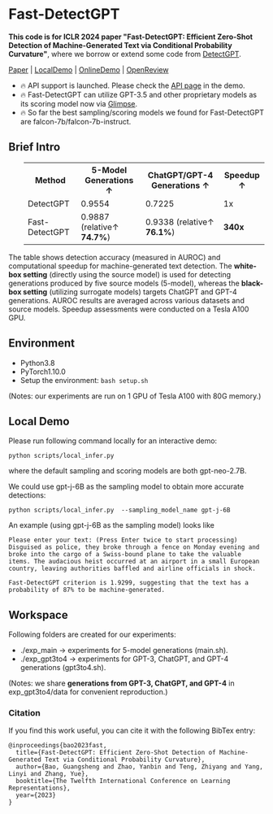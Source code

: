 # Fast-DetectGPT
**This code is for ICLR 2024 paper "Fast-DetectGPT: Efficient Zero-Shot Detection of Machine-Generated Text via Conditional Probability Curvature"**, where we borrow or extend some code from [DetectGPT](https://github.com/eric-mitchell/detect-gpt).

[Paper](https://arxiv.org/abs/2310.05130) 
| [LocalDemo](#local-demo)
| [OnlineDemo](http://region-9.autodl.pro:21504/)
| [OpenReview](https://openreview.net/forum?id=Bpcgcr8E8Z)

* :fire: API support is launched. Please check the [API page](http://region-9.autodl.pro:21504/#/apidoc) in the demo.
* :fire: Fast-DetectGPT can utilize GPT-3.5 and other proprietary models as its scoring model now via [Glimpse](https://github.com/baoguangsheng/glimpse).
* :fire: So far the best sampling/scoring models we found for Fast-DetectGPT are falcon-7b/falcon-7b-instruct.

## Brief Intro
<table class="tg"  style="padding-left: 30px;">
  <tr>
    <th class="tg-0pky">Method</th>
    <th class="tg-0pky">5-Model Generations ↑</th>
    <th class="tg-0pky">ChatGPT/GPT-4 Generations ↑</th>
    <th class="tg-0pky">Speedup ↑</th>
  </tr>
  <tr>
    <td class="tg-0pky">DetectGPT</td>
    <td class="tg-0pky">0.9554</td>
    <td class="tg-0pky">0.7225</td>
    <td class="tg-0pky">1x</td>
  </tr>
  <tr>
    <td class="tg-0pky">Fast-DetectGPT</td>
    <td class="tg-0pky">0.9887 (relative↑ <b>74.7%</b>)</td>
    <td class="tg-0pky">0.9338 (relative↑ <b>76.1%</b>)</td>
    <td class="tg-0pky"><b>340x</b></td>
  </tr>
</table>
The table shows detection accuracy (measured in AUROC) and computational speedup for machine-generated text detection. The <b>white-box setting</b> (directly using the source model) is used for detecting generations produced by five source models (5-model), whereas the <b>black-box
setting</b> (utilizing surrogate models) targets ChatGPT and GPT-4 generations. AUROC results are averaged across various datasets and source models. Speedup assessments were conducted on a Tesla A100 GPU.


## Environment
* Python3.8
* PyTorch1.10.0
* Setup the environment:
  ```bash setup.sh```
  
(Notes: our experiments are run on 1 GPU of Tesla A100 with 80G memory.)

## Local Demo
Please run following command locally for an interactive demo:
```
python scripts/local_infer.py
```
where the default sampling and scoring models are both gpt-neo-2.7B.

We could use gpt-j-6B as the sampling model to obtain more accurate detections:
```
python scripts/local_infer.py  --sampling_model_name gpt-j-6B
```


An example (using gpt-j-6B as the sampling model) looks like
```
Please enter your text: (Press Enter twice to start processing)
Disguised as police, they broke through a fence on Monday evening and broke into the cargo of a Swiss-bound plane to take the valuable items. The audacious heist occurred at an airport in a small European country, leaving authorities baffled and airline officials in shock.

Fast-DetectGPT criterion is 1.9299, suggesting that the text has a probability of 87% to be machine-generated.
```

## Workspace
Following folders are created for our experiments:
* ./exp_main -> experiments for 5-model generations (main.sh).
* ./exp_gpt3to4 -> experiments for GPT-3, ChatGPT, and GPT-4 generations (gpt3to4.sh).

(Notes: we share <b>generations from GPT-3, ChatGPT, and GPT-4</b> in exp_gpt3to4/data for convenient reproduction.)

### Citation
If you find this work useful, you can cite it with the following BibTex entry:

    @inproceedings{bao2023fast,
      title={Fast-DetectGPT: Efficient Zero-Shot Detection of Machine-Generated Text via Conditional Probability Curvature},
      author={Bao, Guangsheng and Zhao, Yanbin and Teng, Zhiyang and Yang, Linyi and Zhang, Yue},
      booktitle={The Twelfth International Conference on Learning Representations},
      year={2023}
    }

